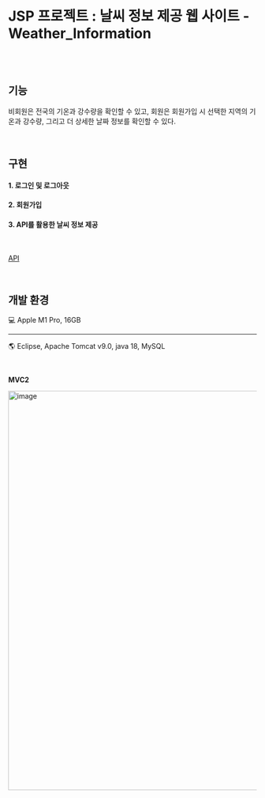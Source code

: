 # JSP 프로젝트 : 날씨 정보 제공 웹 사이트 - Weather_Information
<br><br>

## 기능
비회원은 전국의 기온과 강수량을 확인할 수 있고, 회원은 회원가입 시 선택한 지역의 기온과 강수량, 그리고 더 상세한 날짜 정보를 확인할 수 있다.

<br>

## 구현
#### 1. 로그인 및 로그아웃
#### 2. 회원가입
#### 3. API를 활용한 날씨 정보 제공

<br>

<a href = "https://www.data.go.kr/tcs/dss/selectApiDataDetailView.do?publicDataPk=15084084"> API </a>


<br>

## 개발 환경

💻 Apple M1 Pro, 16GB <br>

<hr>

🌎 Eclipse, Apache Tomcat v9.0, java 18, MySQL

<br>

<b> MVC2 </b> <br>

<img width="808" alt="image" src="https://user-images.githubusercontent.com/90755590/214069249-8cc80fdb-0b7a-4198-80e1-6f118834af16.png">
